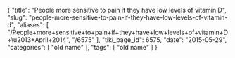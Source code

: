 {
    "title": "People more sensitive to pain if they have low levels of vitamin D",
    "slug": "people-more-sensitive-to-pain-if-they-have-low-levels-of-vitamin-d",
    "aliases": [
        "/People+more+sensitive+to+pain+if+they+have+low+levels+of+vitamin+D+\u2013+April+2014",
        "/6575"
    ],
    "tiki_page_id": 6575,
    "date": "2015-05-29",
    "categories": [
        "old name"
    ],
    "tags": [
        "old name"
    ]
}